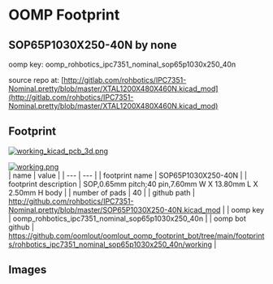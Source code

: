 # OOMP Footprint  
## SOP65P1030X250-40N  by none  
  
oomp key: oomp_rohbotics_ipc7351_nominal_sop65p1030x250_40n  
  
source repo at: [http://gitlab.com/rohbotics/IPC7351-Nominal.pretty/blob/master/XTAL1200X480X460N.kicad_mod](http://gitlab.com/rohbotics/IPC7351-Nominal.pretty/blob/master/XTAL1200X480X460N.kicad_mod)  
## Footprint  
  
[![working_kicad_pcb_3d.png](working_kicad_pcb_3d_600.png)](working_kicad_pcb_3d.png)  
  
[![working.png](working_600.png)](working.png)  
| name | value | 
| --- | --- | 
| footprint name | SOP65P1030X250-40N | 
| footprint description | SOP,0.65mm pitch;40 pin,7.60mm W X 13.80mm L X 2.50mm H body | 
| number of pads | 40 | 
| github path | http://github.com/rohbotics/IPC7351-Nominal.pretty/blob/master/SOP65P1030X250-40N.kicad_mod | 
| oomp key | oomp_rohbotics_ipc7351_nominal_sop65p1030x250_40n | 
| oomp bot github | https://github.com/oomlout/oomlout_oomp_footprint_bot/tree/main/footprints/rohbotics_ipc7351_nominal_sop65p1030x250_40n/working | 
## Images  
